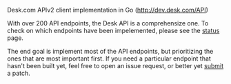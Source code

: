 Desk.com APIv2 client implementation in Go (http://dev.desk.com/API)

With over 200 API endpoints, the Desk API is a comprehensize one. To check
on which endpoints have been impelemented, please see the [status](STATUS.md) 
page.

The end goal is implement most of the API endpoints, but prioritizing the ones
that are most important first. If you need a particular endpoint that hasn't
been built yet, feel free to open an issue request, or better yet [submit](CONTRIBUTING.MD) a 
patch.

